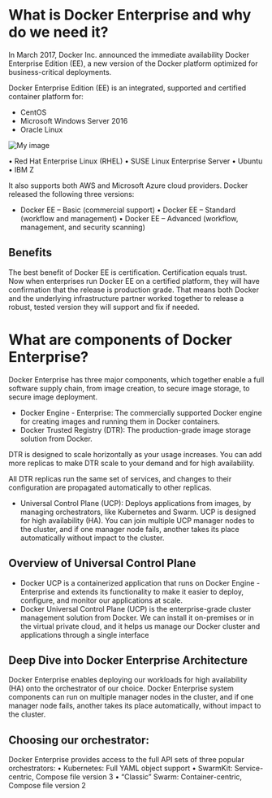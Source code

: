
# What is Docker Enterprise and why do we need it?

In March 2017, Docker Inc. announced the immediate availability Docker Enterprise Edition (EE), a new version of the Docker platform
optimized for business-critical deployments.

Docker Enterprise Edition (EE) is an integrated, supported and certified container platform for:

- CentOS
- Microsoft Windows Server 2016
- Oracle Linux

![My image](https://github.com/nholuongut/dockerlabs/blob/master/advanced/enterprise/dockerlabs1.png)

•	Red Hat Enterprise Linux (RHEL)
•	SUSE Linux Enterprise Server
•	Ubuntu
•	IBM Z


It also supports both AWS and Microsoft Azure cloud providers. Docker released the following three versions:

- Docker EE – Basic (commercial support)
•	Docker EE – Standard (workflow and management)
•	Docker EE – Advanced (workflow, management, and security scanning)

##  Benefits

The best benefit of Docker EE is certification. Certification equals trust. Now when enterprises run Docker EE on a certified platform, they will have confirmation that the release is production grade. That means both Docker and the underlying infrastructure partner worked together to release a robust, tested version they will support and fix if needed.


# What are components of Docker Enterprise?

Docker Enterprise has three major components, which together enable a full software supply chain, from image creation, to secure image storage, to secure image deployment.


- Docker Engine - Enterprise: The commercially supported Docker engine for creating images and running them in Docker containers.
- 	Docker Trusted Registry (DTR): The production-grade image storage solution from Docker.

DTR is designed to scale horizontally as your usage increases. You can add more replicas to make DTR scale to your demand and for high availability.

All DTR replicas run the same set of services, and changes to their configuration are propagated automatically to other replicas.

-	Universal Control Plane (UCP): Deploys applications from images, by managing orchestrators, like Kubernetes and Swarm.
UCP is designed for high availability (HA). You can join multiple UCP manager nodes to the cluster, and if one manager node fails, another takes its place automatically without impact to the cluster.

## Overview of Universal Control Plane

- 	Docker UCP is a containerized application that runs on Docker Engine - Enterprise and extends its functionality to make it easier to deploy, configure, and monitor our applications at scale.
- 	Docker Universal Control Plane (UCP) is the enterprise-grade cluster management solution from Docker. We can install it on-premises or in the virtual private cloud, and it helps us manage our Docker cluster and applications through a single interface

## Deep Dive into Docker Enterprise Architecture

Docker Enterprise enables deploying our workloads for high availability (HA) onto the orchestrator of our choice. Docker Enterprise system components can run on multiple manager nodes in the cluster, and if one manager node fails, another takes its place automatically, without impact to the cluster.

## Choosing our orchestrator:

Docker Enterprise provides access to the full API sets of three popular orchestrators:
•	Kubernetes: Full YAML object support
•	SwarmKit: Service-centric, Compose file version 3
•	“Classic” Swarm: Container-centric, Compose file version 2

 




